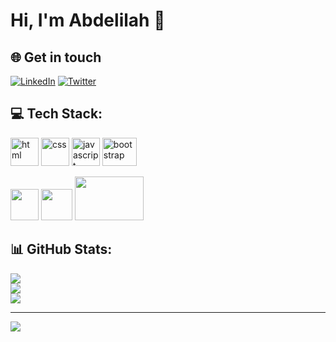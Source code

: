 # Hi, I'm Abdelilah 👋

## 🌐 Get in touch
[![LinkedIn](https://img.shields.io/badge/LinkedIn-%230077B5.svg?logo=linkedin&logoColor=white)](https://www.linkedin.com/in/abdelilah-dahdahi-b6a4b4207/) [![Twitter](https://img.shields.io/badge/Twitter-%231DA1F2.svg?logo=Twitter&logoColor=white)](https://twitter.com/@iamDahdahi)


## 💻 Tech Stack:
<img src="https://user-images.githubusercontent.com/76753930/206930526-6cbf90c4-d225-4c34-b2ee-4a9153e5a5d4.png" width="45" height="45" alt="html"> <img src="https://user-images.githubusercontent.com/76753930/206930798-ae9b5447-041f-4ee1-b733-5facf117ac7c.png" width="45" height="45" alt="css"> <img src="https://user-images.githubusercontent.com/76753930/206931047-c6c305ab-7a0e-4679-9bb9-623085a42738.png"  width="45" height="45" alt="javascript"> <img src="https://user-images.githubusercontent.com/76753930/206931167-7c960b4c-976e-4d43-b23e-fb69099da894.png" width="55" height="45" alt="bootstrap">

<img src="https://user-images.githubusercontent.com/76753930/206930956-50b1bd2f-5998-4b90-b080-b03e6e57f263.png" width="45" height="50"> <img src="https://user-images.githubusercontent.com/76753930/206932000-51704b86-a970-4e24-ab9d-44242017ab01.png" width="50" height="50"> <img src="https://user-images.githubusercontent.com/76753930/206932058-2f0cda21-b42f-4b96-a671-be87de42069f.png" width="110" height="70">

## 📊 GitHub Stats:
![](https://github-readme-stats.vercel.app/api?username=abdelilahdahdahi&theme=dark&hide_border=true&include_all_commits=false&count_private=false)<br/>
![](https://github-readme-streak-stats.herokuapp.com/?user=abdelilahdahdahi&theme=dark&hide_border=true)<br/>
![](https://github-readme-stats.vercel.app/api/top-langs/?username=abdelilahdahdahi&theme=dark&hide_border=true&include_all_commits=false&count_private=false&layout=compact)

---
[![](https://visitcount.itsvg.in/api?id=abdelilahdahdahi&icon=0&color=0)](https://visitcount.itsvg.in)

<!-- Proudly created with GPRM ( https://gprm.itsvg.in ) -->
